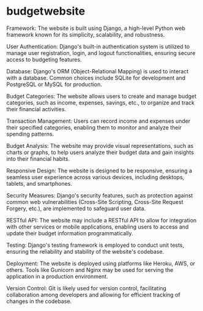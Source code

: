 ﻿# budgetwebsite
Framework: 
The website is built using Django, a high-level Python web framework known for its simplicity, scalability, and robustness.

User Authentication: 
Django's built-in authentication system is utilized to manage user registration, login, and logout functionalities, ensuring secure access to budgeting features.

Database: 
Django's ORM (Object-Relational Mapping) is used to interact with a database. Common choices include SQLite for development and PostgreSQL or MySQL for production.

Budget Categories: 
The website allows users to create and manage budget categories, such as income, expenses, savings, etc., to organize and track their financial activities.

Transaction Management: 
Users can record income and expenses under their specified categories, enabling them to monitor and analyze their spending patterns.

Budget Analysis: 
The website may provide visual representations, such as charts or graphs, to help users analyze their budget data and gain insights into their financial habits.

Responsive Design: 
The website is designed to be responsive, ensuring a seamless user experience across various devices, including desktops, tablets, and smartphones.

Security Measures: 
Django's security features, such as protection against common web vulnerabilities (Cross-Site Scripting, Cross-Site Request Forgery, etc.), are implemented to safeguard user data.

RESTful API: 
The website may include a RESTful API to allow for integration with other services or mobile applications, enabling users to access and update their budget information programmatically.

Testing: 
Django's testing framework is employed to conduct unit tests, ensuring the reliability and stability of the website's codebase.

Deployment: 
The website is deployed using platforms like Heroku, AWS, or others. Tools like Gunicorn and Nginx may be used for serving the application in a production environment.

Version Control: 
Git is likely used for version control, facilitating collaboration among developers and allowing for efficient tracking of changes in the codebase.
